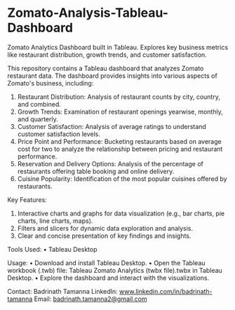 # Zomato-Analysis-Tableau-Dashboard
Zomato Analytics Dashboard built in Tableau. Explores key business metrics like restaurant distribution, growth trends, and customer satisfaction.

This repository contains a Tableau dashboard that analyzes Zomato restaurant data. The dashboard provides insights into various aspects of Zomato's business, including:
1.	Restaurant Distribution: Analysis of restaurant counts by city, country, and combined.
2.	Growth Trends: Examination of restaurant openings yearwise, monthly, and quarterly.
3.	Customer Satisfaction: Analysis of average ratings to understand customer satisfaction levels.
4.	Price Point and Performance: Bucketing restaurants based on average cost for two to analyze the relationship between pricing and restaurant performance.
5.	Reservation and Delivery Options: Analysis of the percentage of restaurants offering table booking and online delivery.
6.	Cuisine Popularity: Identification of the most popular cuisines offered by restaurants.

Key Features:
1.	Interactive charts and graphs for data visualization (e.g., bar charts, pie charts, line charts, maps).
2.	Filters and slicers for dynamic data exploration and analysis.
3.	Clear and concise presentation of key findings and insights.

Tools Used:
•	Tableau Desktop

Usage:
•	Download and install Tableau Desktop.
•	Open the Tableau workbook (.twb) file: Tableau Zomato Analytics (twbx file).twbx in Tableau Desktop.
•	Explore the dashboard and interact with the visualizations.

Contact:
Badrinath Tamanna
LinkedIn: www.linkedin.com/in/badrinath-tamanna
Email: badrinath.tamanna2@gmail.com
